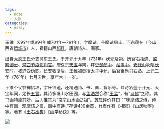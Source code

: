 ```yaml
---
tags:
  - note
  - 人物
categories:
  - essay
---
```

王维（693年或694年或701年—761年），字摩诘，号摩诘居士，河东蒲州（今山西省[运城市](https://baike.baidu.com/item/%E8%BF%90%E5%9F%8E%E5%B8%82/528273?fromModule=lemma_inlink)）人，祖籍山西[祁县](https://baike.baidu.com/item/%E7%A5%81%E5%8E%BF/3090447?fromModule=lemma_inlink)。唐朝诗人、画家。

出身[太原王氏](https://baike.baidu.com/item/%E5%A4%AA%E5%8E%9F%E7%8E%8B%E6%B0%8F/4808291?fromModule=lemma_inlink)分支河东王氏。于[开元](https://baike.baidu.com/item/%E5%BC%80%E5%85%83/31884?fromModule=lemma_inlink)十九年（731年）[状元](https://baike.baidu.com/item/%E7%8A%B6%E5%85%83/2770889?fromModule=lemma_inlink)及第，历官[右拾遗](https://baike.baidu.com/item/%E5%8F%B3%E6%8B%BE%E9%81%97/3481214?fromModule=lemma_inlink)、[监察御史](https://baike.baidu.com/item/%E7%9B%91%E5%AF%9F%E5%BE%A1%E5%8F%B2/589684?fromModule=lemma_inlink)、[河西节度使](https://baike.baidu.com/item/%E6%B2%B3%E8%A5%BF%E8%8A%82%E5%BA%A6%E4%BD%BF/8581640?fromModule=lemma_inlink)[判官](https://baike.baidu.com/item/%E5%88%A4%E5%AE%98/34664?fromModule=lemma_inlink)。唐玄宗[天宝](https://baike.baidu.com/item/%E5%A4%A9%E5%AE%9D/5355579?fromModule=lemma_inlink)年间，拜[吏部郎中](https://baike.baidu.com/item/%E5%90%8F%E9%83%A8%E9%83%8E%E4%B8%AD/7776487?fromModule=lemma_inlink)、[给事中](https://baike.baidu.com/item/%E7%BB%99%E4%BA%8B%E4%B8%AD/1081312?fromModule=lemma_inlink)。[安禄山](https://baike.baidu.com/item/%E5%AE%89%E7%A6%84%E5%B1%B1/24471?fromModule=lemma_inlink)攻陷[长安](https://baike.baidu.com/item/%E9%95%BF%E5%AE%89/31540?fromModule=lemma_inlink)时，被迫受伪职。长安收复后，王维被责授[太子中允](https://baike.baidu.com/item/%E5%A4%AA%E5%AD%90%E4%B8%AD%E5%85%81/22783793?fromModule=lemma_inlink)，后官至[尚书右丞](https://baike.baidu.com/item/%E5%B0%9A%E4%B9%A6%E5%8F%B3%E4%B8%9E/7049509?fromModule=lemma_inlink)。[上元](https://baike.baidu.com/item/%E4%B8%8A%E5%85%83/23816491?fromModule=lemma_inlink)二年（761年）七月去世，享年六十一岁。

王维不仅参禅悟理，学庄信道，还精通诗、书、画、音乐等。以诗名盛于开元、天宝年间，尤长[五言](https://baike.baidu.com/item/%E4%BA%94%E8%A8%80/4149656?fromModule=lemma_inlink)。其诗多咏山水田园，与[孟浩然](https://baike.baidu.com/item/%E5%AD%9F%E6%B5%A9%E7%84%B6/28158?fromModule=lemma_inlink)合称“[王孟](https://baike.baidu.com/item/%E7%8E%8B%E5%AD%9F/16233881?fromModule=lemma_inlink)”，有“[诗佛](https://baike.baidu.com/item/%E8%AF%97%E4%BD%9B/1227291?fromModule=lemma_inlink)”之称。其书画特臻其妙，后人推其为“南宗山水画之祖”。[苏轼](https://baike.baidu.com/item/%E8%8B%8F%E8%BD%BC/53906?fromModule=lemma_inlink)评价其曰：“味摩诘之诗，诗中有画；观摩诘之画，画中有诗。”存诗400余首，代表作有《[相思](https://baike.baidu.com/item/%E7%9B%B8%E6%80%9D/5611027?fromModule=lemma_inlink)》《[山居秋暝](https://baike.baidu.com/item/%E5%B1%B1%E5%B1%85%E7%A7%8B%E6%9A%9D/2794200?fromModule=lemma_inlink)》等。著有《[王右丞集](https://baike.baidu.com/item/%E7%8E%8B%E5%8F%B3%E4%B8%9E%E9%9B%86/5858619?fromModule=lemma_inlink)》《画学秘诀》等。

![](assets/images/annually/2024/Pasted%20image%2020240404170040.png)

